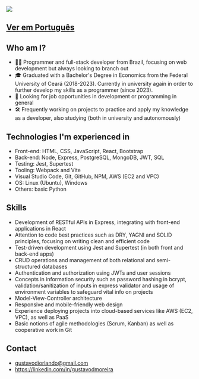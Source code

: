 ![](https://komarev.com/ghpvc/?username=gustydev&color=006bed)

## [Ver em Português](README.pt.md)

## Who am I?

- 👨‍💻 Programmer and full-stack developer from Brazil, focusing on web development but always looking to branch out
- 🎓 Graduated with a Bachelor's Degree in Economics from the Federal University of Ceará (2018-2023). Currently in university again in order to further develop my skills as a programmer (since 2023).
- 💼 Looking for job opportunities in development or programming in general
- 🛠️ Frequently working on projects to practice and apply my knowledge as a developer, also studying (both in university and autonomously)

## Technologies I'm experienced in
- Front-end: HTML, CSS, JavaScript, React, Bootstrap
- Back-end: Node, Express, PostgreSQL, MongoDB, JWT, SQL
- Testing: Jest, Supertest
- Tooling: Webpack and Vite
- Visual Studio Code, Git, GitHub, NPM, AWS (EC2 and VPC)
- OS: Linux (Ubuntu), Windows
- Others: basic Python

## Skills
- Development of RESTful APIs in Express, integrating with front-end applications in React
- Attention to code best practices such as DRY, YAGNI and SOLID principles, focusing on writing clean and efficient code
- Test-driven development using Jest and Supertest (in both front and back-end apps)
- CRUD operations and management of both relational and semi-structured databases
- Authentication and authorization using JWTs and user sessions
- Concepts in information security such as password hashing in bcrypt, validation/sanitization of inputs in express validator and usage of environment variables to safeguard vital info on projects
- Model-View-Controller architecture
- Responsive and mobile-friendly web design
- Experience deploying projects into cloud-based services like AWS (EC2, VPC), as well as PaaS
- Basic notions of agile methodologies (Scrum, Kanban) as well as cooperative work in Git

## Contact
- gustavodiorlando@gmail.com
- https://linkedin.com/in/gustavodmoreira
